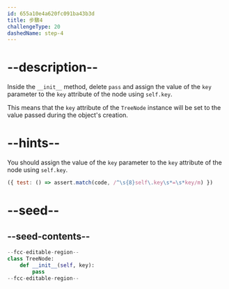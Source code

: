 ```yaml
---
id: 655a10e4a620fc091ba43b3d
title: 步驟4
challengeType: 20
dashedName: step-4
---
```


# --description--

Inside the `__init__` method, delete `pass` and assign the value of the `key` parameter to the `key` attribute of the node using `self.key`.

This means that the `key` attribute of the `TreeNode` instance will be set to the value passed during the object's creation.

# --hints--

You should assign the value of the `key` parameter to the `key` attribute of the node using `self.key`.

```js
({ test: () => assert.match(code, /^\s{8}self\.key\s*=\s*key/m) })
```

# --seed--

## --seed-contents--

```py
--fcc-editable-region--
class TreeNode:
    def __init__(self, key):
        pass
--fcc-editable-region--
```
